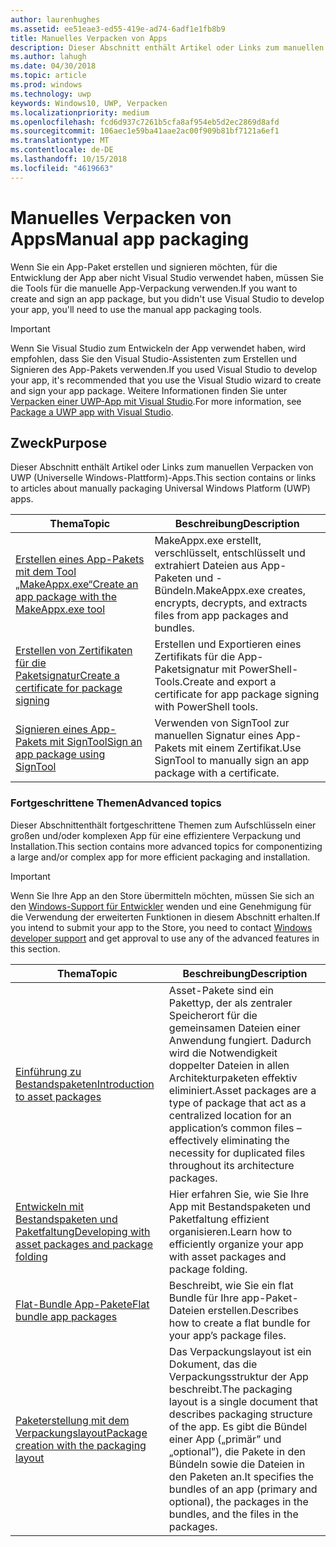 ```yaml
---
author: laurenhughes
ms.assetid: ee51eae3-ed55-419e-ad74-6adf1e1fb8b9
title: Manuelles Verpacken von Apps
description: Dieser Abschnitt enthält Artikel oder Links zum manuellen Verpacken von UWP (Universelle Windows-Plattform)-Apps.
ms.author: lahugh
ms.date: 04/30/2018
ms.topic: article
ms.prod: windows
ms.technology: uwp
keywords: Windows10, UWP, Verpacken
ms.localizationpriority: medium
ms.openlocfilehash: fcd6d937c7261b5cfa8af954eb5d2ec2869d8afd
ms.sourcegitcommit: 106aec1e59ba41aae2ac00f909b81bf7121a6ef1
ms.translationtype: MT
ms.contentlocale: de-DE
ms.lasthandoff: 10/15/2018
ms.locfileid: "4619663"
---
```

# <a name="manual-app-packaging"></a><span data-ttu-id="45bbf-104">Manuelles Verpacken von Apps</span><span class="sxs-lookup"><span data-stu-id="45bbf-104">Manual app packaging</span></span>

<span data-ttu-id="45bbf-105">Wenn Sie ein App-Paket erstellen und signieren möchten, für die Entwicklung der App aber nicht Visual Studio verwendet haben, müssen Sie die Tools für die manuelle App-Verpackung verwenden.</span><span class="sxs-lookup"><span data-stu-id="45bbf-105">If you want to create and sign an app package, but you didn't use Visual Studio to develop your app, you'll need to use the manual app packaging tools.</span></span>

> [!IMPORTANT] 
> <span data-ttu-id="45bbf-106">Wenn Sie Visual Studio zum Entwickeln der App verwendet haben, wird empfohlen, dass Sie den Visual Studio-Assistenten zum Erstellen und Signieren des App-Pakets verwenden.</span><span class="sxs-lookup"><span data-stu-id="45bbf-106">If you used Visual Studio to develop your app, it's recommended that you use the Visual Studio wizard to create and sign your app package.</span></span> <span data-ttu-id="45bbf-107">Weitere Informationen finden Sie unter [Verpacken einer UWP-App mit Visual Studio](https://msdn.microsoft.com/windows/uwp/packaging/packaging-uwp-apps).</span><span class="sxs-lookup"><span data-stu-id="45bbf-107">For more information, see [Package a UWP app with Visual Studio](https://msdn.microsoft.com/windows/uwp/packaging/packaging-uwp-apps).</span></span>

## <a name="purpose"></a><span data-ttu-id="45bbf-108">Zweck</span><span class="sxs-lookup"><span data-stu-id="45bbf-108">Purpose</span></span>

<span data-ttu-id="45bbf-109">Dieser Abschnitt enthält Artikel oder Links zum manuellen Verpacken von UWP (Universelle Windows-Plattform)-Apps.</span><span class="sxs-lookup"><span data-stu-id="45bbf-109">This section contains or links to articles about manually packaging Universal Windows Platform (UWP) apps.</span></span>

| <span data-ttu-id="45bbf-110">Thema</span><span class="sxs-lookup"><span data-stu-id="45bbf-110">Topic</span></span> | <span data-ttu-id="45bbf-111">Beschreibung</span><span class="sxs-lookup"><span data-stu-id="45bbf-111">Description</span></span> |
|-------|-------------|
| [<span data-ttu-id="45bbf-112">Erstellen eines App-Pakets mit dem Tool „MakeAppx.exe“</span><span class="sxs-lookup"><span data-stu-id="45bbf-112">Create an app package with the MakeAppx.exe tool</span></span>](create-app-package-with-makeappx-tool.md) | <span data-ttu-id="45bbf-113">MakeAppx.exe erstellt, verschlüsselt, entschlüsselt und extrahiert Dateien aus App-Paketen und -Bündeln.</span><span class="sxs-lookup"><span data-stu-id="45bbf-113">MakeAppx.exe creates, encrypts, decrypts, and extracts files from app packages and bundles.</span></span> |
| [<span data-ttu-id="45bbf-114">Erstellen von Zertifikaten für die Paketsignatur</span><span class="sxs-lookup"><span data-stu-id="45bbf-114">Create a certificate for package signing</span></span>](create-certificate-package-signing.md) | <span data-ttu-id="45bbf-115">Erstellen und Exportieren eines Zertifikats für die App-Paketsignatur mit PowerShell-Tools.</span><span class="sxs-lookup"><span data-stu-id="45bbf-115">Create and export a certificate for app package signing with PowerShell tools.</span></span> |
| [<span data-ttu-id="45bbf-116">Signieren eines App-Pakets mit SignTool</span><span class="sxs-lookup"><span data-stu-id="45bbf-116">Sign an app package using SignTool</span></span>](sign-app-package-using-signtool.md) | <span data-ttu-id="45bbf-117">Verwenden von SignTool zur manuellen Signatur eines App-Pakets mit einem Zertifikat.</span><span class="sxs-lookup"><span data-stu-id="45bbf-117">Use SignTool to manually sign an app package with a certificate.</span></span> |

### <a name="advanced-topics"></a><span data-ttu-id="45bbf-118">Fortgeschrittene Themen</span><span class="sxs-lookup"><span data-stu-id="45bbf-118">Advanced topics</span></span>

<span data-ttu-id="45bbf-119">Dieser Abschnittenthält fortgeschrittene Themen zum Aufschlüsseln einer großen und/oder komplexen App für eine effizientere Verpackung und Installation.</span><span class="sxs-lookup"><span data-stu-id="45bbf-119">This section contains more advanced topics for componentizing a large and/or complex app for more efficient packaging and installation.</span></span> 

> [!IMPORTANT]
> <span data-ttu-id="45bbf-120">Wenn Sie Ihre App an den Store übermitteln möchten, müssen Sie sich an den [Windows-Support für Entwickler](https://developer.microsoft.com/windows/support) wenden und eine Genehmigung für die Verwendung der erweiterten Funktionen in diesem Abschnitt erhalten.</span><span class="sxs-lookup"><span data-stu-id="45bbf-120">If you intend to submit your app to the Store, you need to contact [Windows developer support](https://developer.microsoft.com/windows/support) and get approval to use any of the advanced features in this section.</span></span>


| <span data-ttu-id="45bbf-121">Thema</span><span class="sxs-lookup"><span data-stu-id="45bbf-121">Topic</span></span> | <span data-ttu-id="45bbf-122">Beschreibung</span><span class="sxs-lookup"><span data-stu-id="45bbf-122">Description</span></span> |
|-------|-------------|
| [<span data-ttu-id="45bbf-123">Einführung zu Bestandspaketen</span><span class="sxs-lookup"><span data-stu-id="45bbf-123">Introduction to asset packages</span></span>](asset-packages.md) | <span data-ttu-id="45bbf-124">Asset-Pakete sind ein Pakettyp, der als zentraler Speicherort für die gemeinsamen Dateien einer Anwendung fungiert. Dadurch wird die Notwendigkeit doppelter Dateien in allen Architekturpaketen effektiv eliminiert.</span><span class="sxs-lookup"><span data-stu-id="45bbf-124">Asset packages are a type of package that act as a centralized location for an application’s common files – effectively eliminating the necessity for duplicated files throughout its architecture packages.</span></span> |
| [<span data-ttu-id="45bbf-125">Entwickeln mit Bestandspaketen und Paketfaltung</span><span class="sxs-lookup"><span data-stu-id="45bbf-125">Developing with asset packages and package folding</span></span>](package-folding.md) | <span data-ttu-id="45bbf-126">Hier erfahren Sie, wie Sie Ihre App mit Bestandspaketen und Paketfaltung effizient organisieren.</span><span class="sxs-lookup"><span data-stu-id="45bbf-126">Learn how to efficiently organize your app with asset packages and package folding.</span></span> |
| [<span data-ttu-id="45bbf-127">Flat-Bundle App-Pakete</span><span class="sxs-lookup"><span data-stu-id="45bbf-127">Flat bundle app packages</span></span>](flat-bundles.md) | <span data-ttu-id="45bbf-128">Beschreibt, wie Sie ein flat Bundle für Ihre app-Paket-Dateien erstellen.</span><span class="sxs-lookup"><span data-stu-id="45bbf-128">Describes how to create a flat bundle for your app’s package files.</span></span> |
| [<span data-ttu-id="45bbf-129">Paketerstellung mit dem Verpackungslayout</span><span class="sxs-lookup"><span data-stu-id="45bbf-129">Package creation with the packaging layout</span></span>](packaging-layout.md) | <span data-ttu-id="45bbf-130">Das Verpackungslayout ist ein Dokument, das die Verpackungsstruktur der App beschreibt.</span><span class="sxs-lookup"><span data-stu-id="45bbf-130">The packaging layout is a single document that describes packaging structure of the app.</span></span> <span data-ttu-id="45bbf-131">Es gibt die Bündel einer App („primär” und „optional”), die Pakete in den Bündeln sowie die Dateien in den Paketen an.</span><span class="sxs-lookup"><span data-stu-id="45bbf-131">It specifies the bundles of an app (primary and optional), the packages in the bundles, and the files in the packages.</span></span> |
